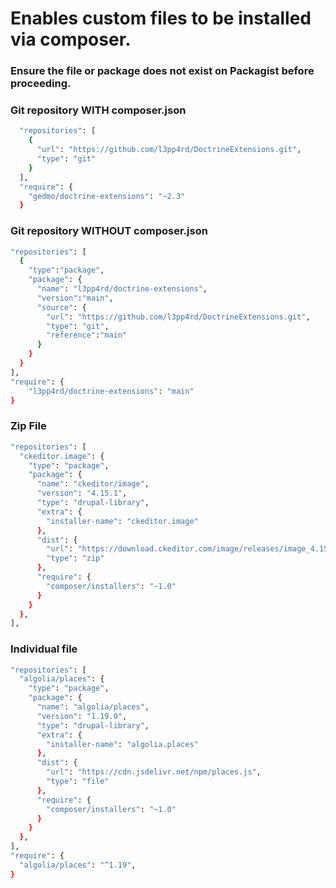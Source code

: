 # Enables custom files to be installed via composer.
### Ensure the file or package does not exist on Packagist before proceeding.

### Git repository WITH composer.json
```bash
  "repositories": [
    {
      "url": "https://github.com/l3pp4rd/DoctrineExtensions.git",
      "type": "git"
    }
  ],
  "require": {
    "gedmo/doctrine-extensions": "~2.3"
  }
```

### Git repository WITHOUT composer.json
```bash
"repositories": [
  {
    "type":"package",
    "package": {
      "name": "l3pp4rd/doctrine-extensions",
      "version":"main",
      "source": {
        "url": "https://github.com/l3pp4rd/DoctrineExtensions.git",
        "type": "git",
        "reference":"main"
      }
    }
  }
],
"require": {
    "l3pp4rd/doctrine-extensions": "main"
}
```

### Zip File
```bash
"repositories": [
  "ckeditor.image": {
    "type": "package",
    "package": {
      "name": "ckeditor/image",
      "version": "4.15.1",
      "type": "drupal-library",
      "extra": {
        "installer-name": "ckeditor.image"
      },
      "dist": {
        "url": "https://download.ckeditor.com/image/releases/image_4.15.1.zip",
        "type": "zip"
      },
      "require": {
        "composer/installers": "~1.0"
      }
    }
  },
],
```

### Individual file
```bash
"repositories": [
  "algolia/places": {
    "type": "package",
    "package": {
      "name": "algolia/places",
      "version": "1.19.0",
      "type": "drupal-library",
      "extra": {
        "installer-name": "algolia.places"
      },
      "dist": {
        "url": "https://cdn.jsdelivr.net/npm/places.js",
        "type": "file"
      },
      "require": {
        "composer/installers": "~1.0"
      }
    }
  },
],
"require": {
  "algolia/places": "^1.19",
}
```